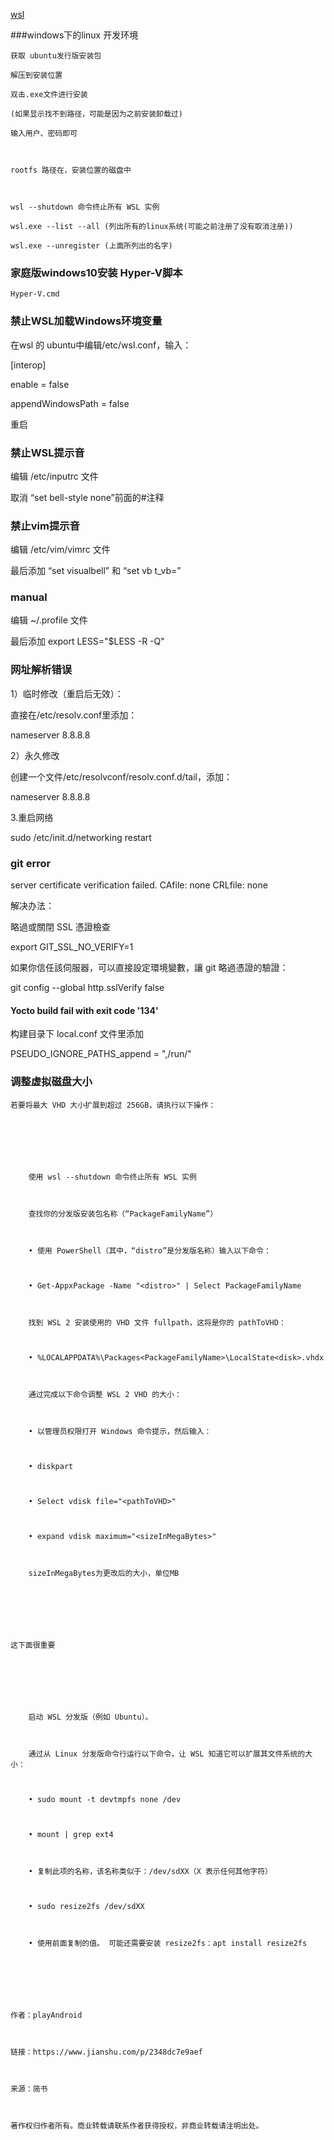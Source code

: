 



[wsl](https://docs.microsoft.com/zh-cn/windows/wsl/about)



###windows下的linux 开发环境

	获取 ubuntu发行版安装包
	解压到安装位置
	双击.exe文件进行安装
	(如果显示找不到路径，可能是因为之前安装卸载过)
	输入用户、密码即可

	rootfs 路径在，安装位置的磁盘中

	wsl --shutdown 命令终止所有 WSL 实例
	wsl.exe --list --all (列出所有的linux系统(可能之前注册了没有取消注册))
	wsl.exe --unregister (上面所列出的名字)

### 家庭版windows10安装 Hyper-V脚本
	Hyper-V.cmd

### 禁止WSL加载Windows环境变量

<p>在wsl 的 ubuntu中编辑/etc/wsl.conf，输入：
[interop]
enable = false
appendWindowsPath = false
重启
</p>

### 禁止WSL提示音
编辑 /etc/inputrc 文件
取消 “set bell-style none”前面的#注释

### 禁止vim提示音
编辑 /etc/vim/vimrc 文件
最后添加 “set visualbell” 和 “set vb t_vb=”

### manual
编辑 ~/.profile 文件
最后添加 export LESS="$LESS -R -Q"


### 网址解析错误
<p>
1）临时修改（重启后无效）：
直接在/etc/resolv.conf里添加：
nameserver 8.8.8.8

2）永久修改
创建一个文件/etc/resolvconf/resolv.conf.d/tail，添加：
nameserver 8.8.8.8

3.重启网络
sudo /etc/init.d/networking restart
</p>

### git error
<p>server certificate verification failed. CAfile: none CRLfile: none
解决办法：
略過或關閉 SSL 憑證檢查
export GIT_SSL_NO_VERIFY=1
如果你信任該伺服器，可以直接設定環境變數，讓 git 略過憑證的驗證：
git config --global http.sslVerify false
</p>

#### Yocto build fail with exit code '134'
<p>构建目录下 local.conf 文件里添加
PSEUDO_IGNORE_PATHS_append = ",/run/"
</p>

### 调整虚拟磁盘大小

	若要将最大 VHD 大小扩展到超过 256GB，请执行以下操作：



		使用 wsl --shutdown 命令终止所有 WSL 实例

		查找你的分发版安装包名称（“PackageFamilyName”）

		• 使用 PowerShell（其中，“distro”是分发版名称）输入以下命令：

		• Get-AppxPackage -Name "<distro>" | Select PackageFamilyName

		找到 WSL 2 安装使用的 VHD 文件 fullpath，这将是你的 pathToVHD：

		• %LOCALAPPDATA%\Packages<PackageFamilyName>\LocalState<disk>.vhdx

		通过完成以下命令调整 WSL 2 VHD 的大小：

		• 以管理员权限打开 Windows 命令提示，然后输入：

		• diskpart

		• Select vdisk file="<pathToVHD>"

		• expand vdisk maximum="<sizeInMegaBytes>"

		sizeInMegaBytes为更改后的大小，单位MB



	这下面很重要



		启动 WSL 分发版（例如 Ubuntu）。

		通过从 Linux 分发版命令行运行以下命令，让 WSL 知道它可以扩展其文件系统的大小：

		• sudo mount -t devtmpfs none /dev

		• mount | grep ext4

		• 复制此项的名称，该名称类似于：/dev/sdXX（X 表示任何其他字符）

		• sudo resize2fs /dev/sdXX

		• 使用前面复制的值。 可能还需要安装 resize2fs：apt install resize2fs



	作者：playAndroid

	链接：https://www.jianshu.com/p/2348dc7e9aef

	来源：简书

	著作权归作者所有。商业转载请联系作者获得授权，非商业转载请注明出处。